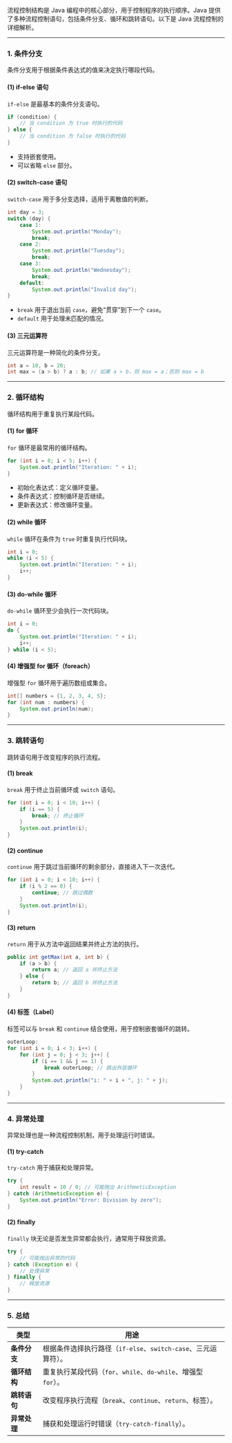 流程控制结构是 Java 编程中的核心部分，用于控制程序的执行顺序。Java 提供了多种流程控制语句，包括条件分支、循环和跳转语句。以下是 Java 流程控制的详细解析。

---

### **1. 条件分支**
条件分支用于根据条件表达式的值来决定执行哪段代码。

#### **(1) if-else 语句**
`if-else` 是最基本的条件分支语句。
```java
if (condition) {
    // 当 condition 为 true 时执行的代码
} else {
    // 当 condition 为 false 时执行的代码
}
```
- 支持嵌套使用。
- 可以省略 `else` 部分。

#### **(2) switch-case 语句**
`switch-case` 用于多分支选择，适用于离散值的判断。
```java
int day = 3;
switch (day) {
    case 1:
        System.out.println("Monday");
        break;
    case 2:
        System.out.println("Tuesday");
        break;
    case 3:
        System.out.println("Wednesday");
        break;
    default:
        System.out.println("Invalid day");
}
```
- `break` 用于退出当前 `case`，避免“贯穿”到下一个 `case`。
- `default` 用于处理未匹配的情况。

#### **(3) 三元运算符**
三元运算符是一种简化的条件分支。
```java
int a = 10, b = 20;
int max = (a > b) ? a : b; // 如果 a > b，则 max = a；否则 max = b
```

---

### **2. 循环结构**
循环结构用于重复执行某段代码。

#### **(1) for 循环**
`for` 循环是最常用的循环结构。
```java
for (int i = 0; i < 5; i++) {
    System.out.println("Iteration: " + i);
}
```
- 初始化表达式：定义循环变量。
- 条件表达式：控制循环是否继续。
- 更新表达式：修改循环变量。

#### **(2) while 循环**
`while` 循环在条件为 `true` 时重复执行代码块。
```java
int i = 0;
while (i < 5) {
    System.out.println("Iteration: " + i);
    i++;
}
```

#### **(3) do-while 循环**
`do-while` 循环至少会执行一次代码块。
```java
int i = 0;
do {
    System.out.println("Iteration: " + i);
    i++;
} while (i < 5);
```

#### **(4) 增强型 for 循环（foreach）**
增强型 `for` 循环用于遍历数组或集合。
```java
int[] numbers = {1, 2, 3, 4, 5};
for (int num : numbers) {
    System.out.println(num);
}
```

---

### **3. 跳转语句**
跳转语句用于改变程序的执行流程。

#### **(1) break**
`break` 用于终止当前循环或 `switch` 语句。
```java
for (int i = 0; i < 10; i++) {
    if (i == 5) {
        break; // 终止循环
    }
    System.out.println(i);
}
```

#### **(2) continue**
`continue` 用于跳过当前循环的剩余部分，直接进入下一次迭代。
```java
for (int i = 0; i < 10; i++) {
    if (i % 2 == 0) {
        continue; // 跳过偶数
    }
    System.out.println(i);
}
```

#### **(3) return**
`return` 用于从方法中返回结果并终止方法的执行。
```java
public int getMax(int a, int b) {
    if (a > b) {
        return a; // 返回 a 并终止方法
    } else {
        return b; // 返回 b 并终止方法
    }
}
```

#### **(4) 标签（Label）**
标签可以与 `break` 和 `continue` 结合使用，用于控制嵌套循环的跳转。
```java
outerLoop:
for (int i = 0; i < 3; i++) {
    for (int j = 0; j < 3; j++) {
        if (i == 1 && j == 1) {
            break outerLoop; // 跳出外层循环
        }
        System.out.println("i: " + i + ", j: " + j);
    }
}
```

---

### **4. 异常处理**
异常处理也是一种流程控制机制，用于处理运行时错误。

#### **(1) try-catch**
`try-catch` 用于捕获和处理异常。
```java
try {
    int result = 10 / 0; // 可能抛出 ArithmeticException
} catch (ArithmeticException e) {
    System.out.println("Error: Division by zero");
}
```

#### **(2) finally**
`finally` 块无论是否发生异常都会执行，通常用于释放资源。
```java
try {
    // 可能抛出异常的代码
} catch (Exception e) {
    // 处理异常
} finally {
    // 释放资源
}
```

---

### **5. 总结**
| **类型**         | **用途**                                                                 |
|-------------------|--------------------------------------------------------------------------|
| **条件分支**      | 根据条件选择执行路径（`if-else`、`switch-case`、三元运算符）。               |
| **循环结构**      | 重复执行某段代码（`for`、`while`、`do-while`、增强型 `for`）。                 |
| **跳转语句**      | 改变程序执行流程（`break`、`continue`、`return`、标签）。                     |
| **异常处理**      | 捕获和处理运行时错误（`try-catch-finally`）。                               |
